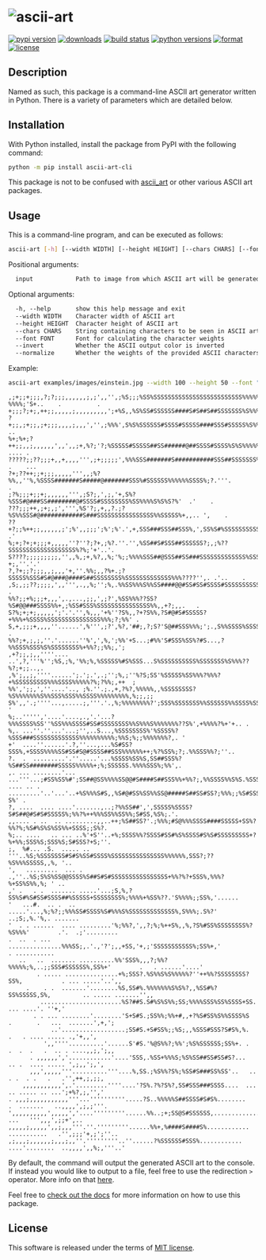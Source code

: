 # ![ascii-art](https://raw.githubusercontent.com/dawsonbooth/ascii-art/master/logo.png)

[![pypi version](https://img.shields.io/pypi/v/ascii-art-cli.svg?style=flat)](https://pypi.org/pypi/ascii-art-cli/)
[![downloads](https://static.pepy.tech/badge/ascii-art-cli)](https://pepy.tech/project/ascii-art-cli)
[![build status](https://github.com/dawsonbooth/ascii-art/workflows/build/badge.svg)](https://github.com/dawsonbooth/ascii-art/actions?workflow=build)
[![python versions](https://img.shields.io/pypi/pyversions/ascii-art-cli.svg?style=flat)](https://pypi.org/pypi/ascii-art-cli/)
[![format](https://img.shields.io/pypi/format/ascii-art-cli.svg?style=flat)](https://pypi.org/pypi/ascii-art-cli/)
[![license](https://img.shields.io/pypi/l/ascii-art-cli.svg?style=flat)](https://github.com/dawsonbooth/ascii-art/blob/master/LICENSE)

## Description

Named as such, this package is a command-line ASCII art generator written in Python. There is a variety of parameters which are detailed below.

## Installation

With Python installed, install the package from PyPI with the following command:

```bash
python -m pip install ascii-art-cli
```

This package is not to be confused with [ascii_art](https://pypi.org/project/ascii_art/) or other various ASCII art packages.

## Usage

This is a command-line program, and can be executed as follows:

```bash
ascii-art [-h] [--width WIDTH] [--height HEIGHT] [--chars CHARS] [--font FONT] [--invert] [--normalize] input
```

Positional arguments:

```txt
  input            Path to image from which ASCII art will be generated
```

Optional arguments:

```txt
  -h, --help       show this help message and exit
  --width WIDTH    Character width of ASCII art
  --height HEIGHT  Character height of ASCII art
  --chars CHARS    String containing characters to be seen in ASCII art
  --font FONT      Font for calculating the character weights
  --invert         Whether the ASCII output color is inverted
  --normalize      Whether the weights of the provided ASCII characters are normalized
```

Example:

```bash
ascii-art examples/images/einstein.jpg --width 100 --height 50 --font "Courier" --invert --normalize
```

```
,;+;;+;;;,?;?;;;,,,,,,;,;',,'',;%S;;;%SS%SSSSSSSSSSSSSSSSSSSSSSSSS%%%%%%??%%%%;'S+..    .          .
+;;;?;+;,++;;,,,,,;,,,,,,,,,';+%S,,%S%SS#SSSSSS####S#S##S##SSSSSSS%S%%%%%%%S%SS+'%'.
?+;;,;+;;,;+;;;,,,,;,,,','',;%%%',S%S%SSSSSS#SSSS#SSSSS####SSS#SSSSS%S%%S%%%%S%%%;;'.            ..
%+;%+;?++;;,,;,,,,,,',,',,;+,%?;'?;%SSSSS#SSSSS##SS######@##SSSS#SSSS%S%S%%%%%S%%'%''        .... .
?????;;??;;;+,,+,,,,''',;+;;;;;',%%%SSS#######S###########SSS##SSSSSSS%SS%%%%SSS%?',;,   .    ...
?+;??++;;+;;;,,,,,''',,;%?%%,,''%,%SSSS#######S#####@#######SSS%#SSSSSS%%%%%%SSSS%;?.'''.          .
;?%;;;+;;+;,,,,,,''',;S?;,',;,'+,S%?%SSS#@###SS########@#SSSS#SSSSSSSS%SS%%%%S%S%S?%'  .'    .
???;;;++,;+;,;',''',%S'?;,+,,?.;?%S%%SSS#@############S###SSSSSSSSSSSSSSSS%%SSSSS%+,,.. ',    .
??+?;;%++;;,,,,,,;';%',,;;;';%';%'.',+,SSS###SSS##SSS%,',SS%S#%SSSSSSSSSSS%SS%SS%%%,;,.  .'
%;+;?+;+;;;+,,,,,''?''?;?+,;%?.''.'',%SS##S#SSS##SSSSSS?;,;%??SSSSSSSSSSSSSSSSSSS%?%;'+'..'.
S????;;;;;;;;;,'',,%,;+,%?,,%;'%;;%%%%SSS##@SSS##SS###SSSSSSSSSSSSS%SSSSSS%SSSSSS%?+;,''.'.'
?,?+;;?;;;,,;,,,'+,''.%%;,,?%+.;?SSSSS%SSS#S#@###@####S##SSSSSSSS%SSSSSSSSSSSSS%%%????'',. .'..    .
,S;,;;??;;;;,',,''',.,,%;'';%,.%%SS%%%S%%SS####@@#SS#SS#SSSS#SSSSSSSSSSSSSS%SSS%%%%,;?;+.,   .
%%?;;+%;;;+,,,',.,...,;;,',;?',%SS%%%??SS?%S#@@###SSSS%%+,;%SS#SSS%SSSSSSSSSSSSSSS%%,,+?;,,.   .
S?%;+;+;,,,,,';'.'.'',%,,,'+%''?S%,,?+?S%%,?S#@#S#SSSSS?+%%%+%SSSS%SSSSSSSSSSSSSSS%%%;?;%%' .
S,+,;;;+,,,,''......',%''',;?',%?,'##;,?;S?'S@##SSS%%%;';.,S%%SSSS%SSSSS%SSSSSSSSS%S?;%;%;,S.      .
%%?;+,;,;,''.'......''%',',%,';%%'+S...;#%%'S#SSS%SS%?#S...,?%%SSS%SSS%S%SSSSSSSS%+%%?;;%%;,';
,+?;;,;,,''''.... ..',?,'''%'';%S,;%,'%%;%,%SSSSS%#S%SSS...S%SSSSSSSSSS%SSSSSSS%S%%%??%?;+;;..,.
,%';,,;,''''......';.';.',.;'';%,;''%?S;SS'%SSSSS%SS%%%?%%%?+%SSSSSSSSS%%%SSSS%%%%%?%;?%%;,++  ;
%%',';;,',''....'.., ;%.''.;.,+,?%?,%%%%%,,%SSSSSSSS?%S%%%%%%%S%%SSS%SSS%%SSSS%%%%%%%%%,%;;,;;
S%',,'.;''''...,.....;,'''.'.,%;%%%%%%%%?';SSS%SSSSSSS%%SSSSSS%%SSSS%SS%%%%S%%%%;;;%%%%%+S?'+,' '
%;..''''','....'....,.,'.'...?%%%SSSS%SS''%SS%%%SSSS#SS#SSSSSSSS%%S%%%S%%%%%%%??S%',+%%%%?%+'+.. .
%,. ...''.''...'...;'',..S...,%SSSSSSSS%'%SSSS%?%SSS###SSSSSSSSSSSSS%%%%%%%%%%;%%S;%;;%%%%%%%?,. '
+'  ....''......'.?,''...,...%S#SS?SSS%,+SSSS%%%%SS#SS#S@#SSSS##SSS%%%%%%++;%?%SS%;?;.%%SSS%%?;''..
?.  .  .........'.''.....'...%SSSS%SS%S,SS##SSS%?%S##SS########SSSSS%%%%%+;%;SSSSSS.%%%%SSS%;%%',.
,. ... ........'... ...'''...;#SS%SS%#';SS##@SS%%%%SS@@#S####S##SSS%%+%%?;,%%SSSS%%S%S.%SSSS%%S+'.
.... .. . .........'..'...'..+%S%%%S#S,,%S#@#SS%SS%%SS@#####S##SS#SS?;%%%;;%S#SSS%SS%S%;SSSS%?S%' .
?, ....  .... ....'.......,..;?%%SS##',',SSSSS%SSSS?S#S##@#S#S#SSSSS%;%%?%++%%%SS%%SS%%;S#SS,%S%;.'.
,,.... . ..  .. .........,,..++;%S##SS?'.;%%%;#S@%%%SSSS####SSSSS+SS%?%%?%;%S#%S%S%SS%%+SSSS;;S%?.
%;.. ....   .. ... ..%'+S''..+%;SSSS%%?SSSS#SS#%S%SSSS#S%S#SSSSSSSSS+?%+%%;SSS%S;SSS%S;S#SSS?+S;''.
;,  %#... .S.  ..... .. '''..%S;%SSSSSSS#S#S%SS#SSSS%SSSSSSSSSSSSSSS%%%%%%,SSS?;??%S%%%SSSSS,,%, '..
',   .........  ... .  .,''..%S;S%S%SS@@SSSS%S##S#S#SSSSSSSSSSSSSSSS+%%?%?+SSS%,%%%?%+SS%S%%,%; ' ..
,' .   . .  ....... .....'...;S,%,?SS%S#%S#SS#SSSS##%SSSSS+SSSSSSSS%;%%%%+%SS%??.'S%%%%;;SS%,'......
'   ...#.  .. .  .. .....'...,%;%?;;%%%SS#SSSS%S#%%%S%SSSSSSSSSSSSS%,S%%%;.S%?' ..;S;,%.'%,. .......
'  . . ......  .... .........'%;%%?,',,?;%;%++S%,,%,?S%#SS%SSSSSSSS%?%S%%%'        .'.  .;'.........
.  ..  . ...   ...............%%%SS;,.'.,'?';,,+SS,'+,;'SSSSSSSSSSS%;SS%+,'            . ...........
   ..   ..  ....... ..........%%'SSS%,,,?;%%?%%%%%;%,..;;SSS#SSSSSS%,SS%+'        .   . ......'....'
        . ..... ...............+%;SSS?.%S%%S%S%%%%%?''++%%?SSSSSSSS?SS%,           . ... .....'..',,
     .    . .  .......'........%S,SS#%.%%%%%%%S%S%?,,%SS#%?SS%SSSSS,S%,         .. ..... .......'',,
         .......................%S?##S.S#%S%S%%;SS;%%%%SSS%SS%SSSS+SS.              ... ....'. ''+,'
       . . ... ........'........'S+S#S.;SS%%;%%+#,,+?%S#SS%S%%SSSS%S  .       .   ...  .......',+,';
            ..'..................;SS#S.+S#SS%;;%S;,,%SSS#SSS?S#S%,%.       .   . .... ..... .,'+,,',
          ',,''''..........'......S'#S.'%@S%%?;%%';%S%SSSSSS;SS%+. .  .  .  .   .  .. . ....,,;,';,,
      . ,,,,,,','............'....'SSS,.%SS+%%%S;%S%SS##SS#SS#S?...      .. .  .... ..... ',;,,';,',
      ,,,',,,,,'''..........'''....%,SS.;%S%%?S%;%SS#S###SS%SS'..   ..   . .  . .   .   .'',++,;,;;,
    ,,,,,,,,,,,',.'.........''''....'?S%.?%?S%?,SS#SSS###SSSS....  ...   .. ..... .. ...';+%?,;,'','
. ,,,;,,,,,,,,,,,'''...''''''''''.....?S..%%%%%S##SSSS#S#S%........     .  .......   ..,,,,',;,;'''.
',,,,,,,,,,',,,,,','....'''''''''......%%..;+;SS@S#SSSSSS,.................... ...   ''',,,',;;+',..
,,,,,;,,,,,',,;,,,'''.''.'''''''''......%%+,%####S####S%............ ...........   .'',;;;'+,;';''..
,;,,,;,,,,,,;,,,;,,''.'''''''''..''......?%SSSSSS#SSS%............ ....'........  ..,,,,',,%;,'''..'
```

By default, the command will output the generated ASCII art to the console. If instead you would like to output to a file, feel free to use the redirection `>` operator. More info on that [here](https://linuxcommand.org/lc3_lts0070.php).

Feel free to [check out the docs](https://dawsonbooth.github.io/ascii-art/) for more information on how to use this package.

## License

This software is released under the terms of [MIT license](LICENSE).
